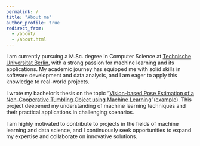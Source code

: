 ```yaml
---
permalink: /
title: "About me"
author_profile: true
redirect_from: 
  - /about/
  - /about.html
---
```


I am currently pursuing a M.Sc. degree in Computer Science at [Technische Universität Berlin](https://www.tu.berlin/), with a strong passion for machine learning and its applications. My academic journey has equipped me with solid skills in software development and data analysis, and I am eager to apply this knowledge to real-world projects.

I wrote my bachelor’s thesis on the topic “[Vision-based Pose Estimation of a Non-Cooperative Tumbling Object using Machine Learning](/files/b_thesis.pdf)”([example](./images/uni/astrobee.png)). This project deepened my understanding of machine learning techniques and their practical applications in challenging scenarios.

I am highly motivated to contribute to projects in the fields of machine learning and data science, and I continuously seek opportunities to expand my expertise and collaborate on innovative solutions.
